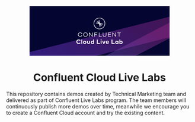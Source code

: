 <div align="center">
   <img src="images/banner.png" width =75% heigth=75%>
</div>

# <div align="center">Confluent Cloud Live Labs</div>

This repository contains demos created by Technical Marketing team and delivered as part of Confluent Live Labs program. The team members will continuously publish more demos over time, meanwhile we encourage you to create a Confluent Cloud account and try the existing content.  
